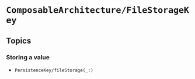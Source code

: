 # ``ComposableArchitecture/FileStorageKey``

## Topics

### Storing a value

- ``PersistenceKey/fileStorage(_:)``

